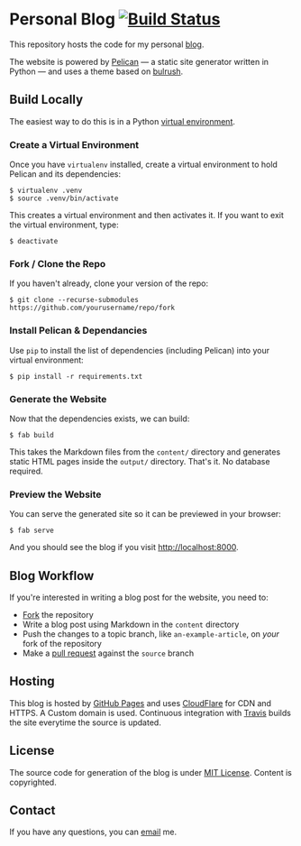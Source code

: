 # Personal Blog [![Build Status](https://travis-ci.org/ayushkumarshah/ayushkumarshah.github.io.svg?branch=source)](https://travis-ci.org/ayushkumarshah/ayushkumarshah.github.io)

This repository hosts the code for my personal [blog](https://shahayush.com).

The website is powered by [Pelican](http://getpelican.com/) — a static site generator written in Python — and uses a theme based on [bulrush](https://github.com/ayushkumarshah/bulrush).

## Build Locally

The easiest way to do this is in a Python [virtual environment](http://docs.python-guide.org/en/latest/dev/virtualenvs/).

### Create a Virtual Environment

Once you have `virtualenv` installed, create a virtual environment to hold Pelican and its dependencies:

    $ virtualenv .venv
    $ source .venv/bin/activate

This creates a virtual environment and then activates it. If you want to exit the virtual environment, type:

    $ deactivate

### Fork / Clone the Repo

If you haven't already, clone your version of the repo:

    $ git clone --recurse-submodules https://github.com/yourusername/repo/fork

### Install Pelican & Dependancies

Use `pip` to install the list of dependencies (including Pelican) into your virtual environment:

    $ pip install -r requirements.txt

### Generate the Website

Now that the dependencies exists, we can build:

    $ fab build

This takes the Markdown files from the `content/` directory and generates static HTML pages inside the `output/` directory. That's it. No database required.

### Preview the Website

You can serve the generated site so it can be previewed in your browser:

    $ fab serve

And you should see the blog if you visit [http://localhost:8000](http://localhost:8000).

## Blog Workflow

If you're interested in writing a blog post for the website, you need to:

- [Fork](https://github.com/ayushkumarshah/ayushkumarshah.github.io/fork) the repository
- Write a blog post using Markdown in the `content` directory
- Push the changes to a topic branch, like `an-example-article`, on *your* fork of the repository
- Make a [pull request](https://help.github.com/articles/using-pull-requests/) against the `source` branch

## Hosting

This blog is hosted by [GitHub Pages](https://pages.github.com/) and uses [CloudFlare](https://www.cloudflare.com) for CDN and HTTPS. A Custom domain is used. Continuous integration with [Travis](https://travis-ci.org) builds the site everytime the source is updated.

## License

The source code for generation of the blog is under [MIT License](https://github.com/ayushkumarshah/ayushkumarshah.github.io/blob/source/LICENSE.md). Content is copyrighted.

## Contact

If you have any questions, you can [email](mailto:steve.j.hayes@gmail.com) me.